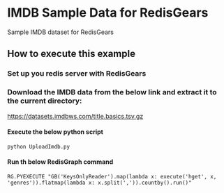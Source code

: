 # IMDB Sample Data for RedisGears

Sample IMDB dataset for RedisGears

## How to execute this example

### Set up you redis server with RedisGears

### Download the IMDB data from the below link and extract it to the current directory:

https://datasets.imdbws.com/title.basics.tsv.gz

#### Execute the below python script

```python UploadImdb.py```

#### Run th below RedisGraph command

```RG.PYEXECUTE "GB('KeysOnlyReader').map(lambda x: execute('hget', x, 'genres')).flatmap(lambda x: x.split(',')).countby().run()"```
